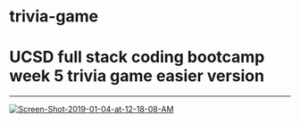 # trivia-game
<h1>UCSD full stack coding bootcamp week 5 trivia game easier version</h1>
<hr>
<a href='https://i.postimg.cc/5tzXGVvZ/Screen-Shot-2019-01-04-at-12-18-08-AM.png' target='_blank'>
  
  
  <img src='https://i.postimg.cc/5tzXGVvZ/Screen-Shot-2019-01-04-at-12-18-08-AM.png' border='0' alt='Screen-Shot-2019-01-04-at-12-18-08-AM'/></a>
